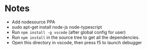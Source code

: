 # Notes

* Add nodesource PPA
* sudo apt-get install node-js node-typescript
* Run `npm install -g vscode` (after global config for user)
* Run `npm install` in the source tree to get all the dependencies.
* Open this directory in vscode, then press f5 to launch debugger
